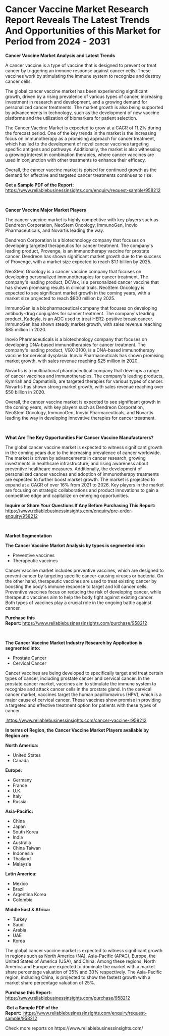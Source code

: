<p><h1>Cancer Vaccine Market Research Report Reveals The Latest Trends And Opportunities of this Market for Period from 2024 - 2031</h1></p><p><strong>Cancer Vaccine Market Analysis and Latest Trends</strong></p>
<p><p>A cancer vaccine is a type of vaccine that is designed to prevent or treat cancer by triggering an immune response against cancer cells. These vaccines work by stimulating the immune system to recognize and destroy cancer cells.</p><p>The global cancer vaccine market has been experiencing significant growth, driven by a rising prevalence of various types of cancer, increasing investment in research and development, and a growing demand for personalized cancer treatments. The market growth is also being supported by advancements in technology, such as the development of new vaccine platforms and the utilization of biomarkers for patient selection.</p><p>The Cancer Vaccine Market is expected to grow at a CAGR of 11.2% during the forecast period. One of the key trends in the market is the increasing focus on immunotherapy as a promising approach for cancer treatment, which has led to the development of novel cancer vaccines targeting specific antigens and pathways. Additionally, the market is also witnessing a growing interest in combination therapies, where cancer vaccines are used in conjunction with other treatments to enhance their efficacy.</p><p>Overall, the cancer vaccine market is poised for continued growth as the demand for effective and targeted cancer treatments continues to rise.</p></p>
<p><strong>Get a Sample PDF of the Report:&nbsp;</strong> <a href="https://www.reliablebusinessinsights.com/enquiry/request-sample/958212">https://www.reliablebusinessinsights.com/enquiry/request-sample/958212</a></p>
<p>&nbsp;</p>
<p><strong>Cancer Vaccine Major Market Players</strong></p>
<p><p>The cancer vaccine market is highly competitive with key players such as Dendreon Corporation, NeoStem Oncology, ImmunoGen, Inovio Pharmaceuticals, and Novartis leading the way.</p><p>Dendreon Corporation is a biotechnology company that focuses on developing targeted therapeutics for cancer treatment. The company's leading product, Provenge, is an immunotherapy vaccine for prostate cancer. Dendreon has shown significant market growth due to the success of Provenge, with a market size expected to reach $1.1 billion by 2025.</p><p>NeoStem Oncology is a cancer vaccine company that focuses on developing personalized immunotherapies for cancer treatment. The company's leading product, DCVax, is a personalized cancer vaccine that has shown promising results in clinical trials. NeoStem Oncology is expected to see significant market growth in the coming years, with a market size projected to reach $800 million by 2025.</p><p>ImmunoGen is a biopharmaceutical company that focuses on developing antibody-drug conjugates for cancer treatment. The company's leading product, Kadcyla, is an ADC used to treat HER2-positive breast cancer. ImmunoGen has shown steady market growth, with sales revenue reaching $85 million in 2020.</p><p>Inovio Pharmaceuticals is a biotechnology company that focuses on developing DNA-based immunotherapies for cancer treatment. The company's leading product, VGX-3100, is a DNA-based immunotherapy vaccine for cervical dysplasia. Inovio Pharmaceuticals has shown promising market growth, with sales revenue reaching $25 million in 2020.</p><p>Novartis is a multinational pharmaceutical company that develops a range of cancer vaccines and immunotherapies. The company's leading products, Kymriah and Capmatinib, are targeted therapies for various types of cancer. Novartis has shown strong market growth, with sales revenue reaching over $50 billion in 2020.</p><p>Overall, the cancer vaccine market is expected to see significant growth in the coming years, with key players such as Dendreon Corporation, NeoStem Oncology, ImmunoGen, Inovio Pharmaceuticals, and Novartis leading the way in developing innovative therapies for cancer treatment.</p></p>
<p>&nbsp;</p>
<p><strong>What Are The Key Opportunities For Cancer Vaccine Manufacturers?</strong></p>
<p><p>The global cancer vaccine market is expected to witness significant growth in the coming years due to the increasing prevalence of cancer worldwide. The market is driven by advancements in cancer research, growing investments in healthcare infrastructure, and rising awareness about preventive healthcare measures. Additionally, the development of personalized cancer vaccines and adoption of immunotherapy treatments are expected to further boost market growth. The market is projected to expand at a CAGR of over 16% from 2021 to 2026. Key players in the market are focusing on strategic collaborations and product innovations to gain a competitive edge and capitalize on emerging opportunities.</p></p>
<p><strong>Inquire or Share Your Questions If Any Before Purchasing This Report:</strong> <a href="https://www.reliablebusinessinsights.com/enquiry/pre-order-enquiry/958212">https://www.reliablebusinessinsights.com/enquiry/pre-order-enquiry/958212</a></p>
<p>&nbsp;</p>
<p><strong>Market Segmentation</strong></p>
<p><strong>The Cancer Vaccine Market Analysis by types is segmented into:</strong></p>
<p><ul><li>Preventive vaccines</li><li>Therapeutic vaccines</li></ul></p>
<p><p>Cancer vaccine market includes preventive vaccines, which are designed to prevent cancer by targeting specific cancer-causing viruses or bacteria. On the other hand, therapeutic vaccines are used to treat existing cancer by boosting the body's immune response to target and kill cancer cells. Preventive vaccines focus on reducing the risk of developing cancer, while therapeutic vaccines aim to help the body fight against existing cancer. Both types of vaccines play a crucial role in the ongoing battle against cancer.</p></p>
<p><strong>Purchase this Report:&nbsp;</strong><a href="https://www.reliablebusinessinsights.com/purchase/958212">https://www.reliablebusinessinsights.com/purchase/958212</a></p>
<p>&nbsp;</p>
<p><strong>The Cancer Vaccine Market Industry Research by Application is segmented into:</strong></p>
<p><ul><li>Prostate Cancer</li><li>Cervical Cancer</li></ul></p>
<p><p>Cancer vaccines are being developed to specifically target and treat certain types of cancer, including prostate cancer and cervical cancer. In the prostate cancer market, vaccines aim to stimulate the immune system to recognize and attack cancer cells in the prostate gland. In the cervical cancer market, vaccines target the human papillomavirus (HPV), which is a major cause of cervical cancer. These vaccines show promise in providing a targeted and effective treatment option for patients with these types of cancer.</p></p>
<p><a href="https://www.reliablebusinessinsights.com/cancer-vaccine-r958212">&nbsp;https://www.reliablebusinessinsights.com/cancer-vaccine-r958212</a></p>
<p><strong>In terms of Region, the Cancer Vaccine Market Players available by Region are:</strong></p>
<p>
    <p> <strong> North America: </strong>
        <ul>
            <li>United States</li>
            <li>Canada</li>
        </ul>
        </p> 
    <p> <strong> Europe: </strong>
        <ul>
            <li>Germany</li>
            <li>France</li>
            <li>U.K.</li>
            <li>Italy</li>
            <li>Russia</li>
        </ul>
        </p> 
    <p> <strong> Asia-Pacific: </strong>
        <ul>
            <li>China</li>
            <li>Japan</li>
            <li>South Korea</li>
            <li>India</li>
            <li>Australia</li>
            <li>China Taiwan</li>
            <li>Indonesia</li>
            <li>Thailand</li>
            <li>Malaysia</li>
        </ul>
        </p> 
    <p> <strong> Latin America: </strong>
        <ul>
            <li>Mexico</li>
            <li>Brazil</li>
            <li>Argentina Korea</li>
            <li>Colombia</li>
        </ul>
        </p> 
    <p> <strong> Middle East & Africa: </strong>
        <ul>
            <li>Turkey</li>
            <li>Saudi</li>
            <li>Arabia</li>
            <li>UAE</li>
            <li>Korea</li>
        </ul>
    </p>
    </p>
<p><p>The global cancer vaccine market is expected to witness significant growth in regions such as North America (NA), Asia-Pacific (APAC), Europe, the United States of America (USA), and China. Among these regions, North America and Europe are expected to dominate the market with a market share percentage valuation of 35% and 30% respectively. The Asia-Pacific region, including China, is projected to show the fastest growth with a market share percentage valuation of 25%.</p></p>
<p><strong>Purchase this Report: </strong><a href="https://www.reliablebusinessinsights.com/purchase/958212">https://www.reliablebusinessinsights.com/purchase/958212</a></p>
<p>&nbsp;<strong>Get a Sample PDF of the Report:&nbsp;&nbsp;</strong><a href="https://www.reliablebusinessinsights.com/enquiry/request-sample/958212">https://www.reliablebusinessinsights.com/enquiry/request-sample/958212</a></p>
<p><strong></strong></p>
<p>Check more reports on https://www.reliablebusinessinsights.com/</p>